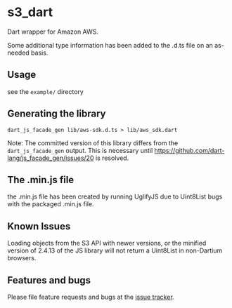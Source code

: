 # s3_dart

Dart wrapper for Amazon AWS.

Some additional type information has been added to the .d.ts file on
an as-needed basis.

## Usage

see the `example/` directory

## Generating the library

```
dart_js_facade_gen lib/aws-sdk.d.ts > lib/aws_sdk.dart
```

Note: The committed version of this library differs from the
`dart_js_facade_gen` output.  This is necessary until
https://github.com/dart-lang/js_facade_gen/issues/20 is resolved.

## The .min.js file
the .min.js file has been created by running UglifyJS due to Uint8List bugs with
the packaged .min.js file.

## Known Issues
Loading objects from the S3 API with newer versions, or the minified version of
2.4.13 of the JS library will not return a Uint8List in non-Dartium browsers.

## Features and bugs

Please file feature requests and bugs at the [issue tracker][tracker].

[tracker]: http://github.com/johnpryan/aws-dart/issues

